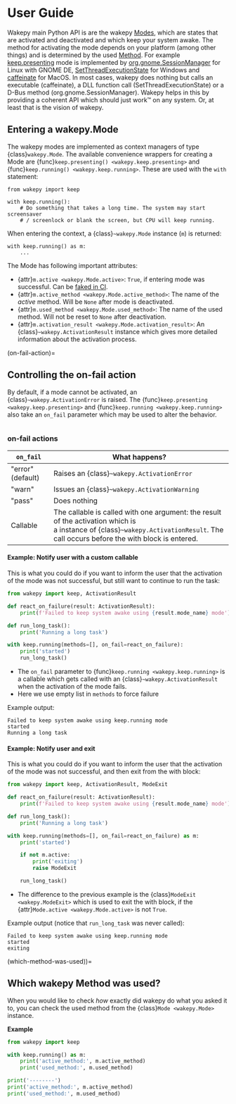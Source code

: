 # User Guide

Wakepy main Python API is are the wakepy [Modes](#wakepy-modes), which are states that are activated and deactivated and which keep your system awake. The method for activating the mode depends on your platform (among other things) and is determined by the used [Method](#wakepy-methods).  For example [keep.presenting](#keep-presenting-mode) mode is implemented by [org.gnome.SessionManager](#keep-presenting-org-gnome-sessionmanager) for Linux with GNOME DE, [SetThreadExecutionState](#keep-presenting-windows-stes) for Windows and [caffeinate](#keep-presenting-macos-caffeinate) for MacOS. In most cases, wakepy does nothing but calls an executable (caffeinate), a DLL function call (SetThreadExecutionState) or a D-Bus method (org.gnome.SessionManager). Wakepy helps in this by providing a coherent API which should just work™ on any system. Or, at least that is the vision of wakepy.


## Entering a wakepy.Mode

The wakepy modes are implemented as context managers of type {class}`wakepy.Mode`. The available convenience wrappers for creating a Mode are {func}`keep.presenting() <wakepy.keep.presenting>` and {func}`keep.running() <wakepy.keep.running>`. These are used with the `with` statement:

```{code-block} python
from wakepy import keep

with keep.running():
    # Do something that takes a long time. The system may start screensaver
    # / screenlock or blank the screen, but CPU will keep running.
```

 When entering the context, a {class}`~wakepy.Mode` instance (`m`) is returned: 

```{code-block} python
with keep.running() as m:
    ...
```

The Mode has following important attributes:

- {attr}`m.active <wakepy.Mode.active>`: `True`, if entering mode was successful. Can be [faked in CI](./tests-and-ci.md#wakepy_fake_success).
- {attr}`m.active_method <wakepy.Mode.active_method>`: The name of the *active* method. Will be `None` after mode is deactivated.
- {attr}`m.used_method <wakepy.Mode.used_method>`: The name of the used method. Will not be reset to `None` after deactivation.
- {attr}`m.activation_result <wakepy.Mode.activation_result>`: An {class}`~wakepy.ActivationResult` instance which gives more detailed information about the activation process.



(on-fail-action)=
## Controlling the on-fail action

By default, if a mode cannot be activated, an {class}`~wakepy.ActivationError` is raised. The {func}`keep.presenting <wakepy.keep.presenting>` and {func}`keep.running <wakepy.keep.running>` also take an `on_fail` parameter which may be used to alter the behavior.

```{versionadded} 0.8.0
```

### on-fail actions

| `on_fail`                | What happens? |
| ------------------------ | ------------ |
| "error"  (default)    | Raises an {class}`~wakepy.ActivationError`        |
| "warn"  | Issues an {class}`~wakepy.ActivationWarning` |
| "pass"  | Does nothing |
| Callable | The callable is called with one argument: the result of the activation which is <br> a instance of {class}`~wakepy.ActivationResult`. The call occurs before the with block is entered. |

#### Example: Notify user with a custom callable

This is what you could do if you want to inform the user that the activation of the mode was not successful, but still want to continue to run the task:

```python
from wakepy import keep, ActivationResult

def react_on_failure(result: ActivationResult):
    print(f'Failed to keep system awake using {result.mode_name} mode')

def run_long_task():
    print('Running a long task')

with keep.running(methods=[], on_fail=react_on_failure):
    print('started')
    run_long_task()
```

- The `on_fail` parameter to {func}`keep.running <wakepy.keep.running>` is a callable which gets called with an {class}`~wakepy.ActivationResult` when the activation of the mode fails.
- Here we use empty list in `methods` to force failure

Example output:

```
Failed to keep system awake using keep.running mode
started
Running a long task
```

#### Example: Notify user and exit

This is what you could do if you want to inform the user that the activation of the mode was not successful, and then exit from the with block:

```python
from wakepy import keep, ActivationResult, ModeExit

def react_on_failure(result: ActivationResult):
    print(f'Failed to keep system awake using {result.mode_name} mode')

def run_long_task():
    print('Running a long task')

with keep.running(methods=[], on_fail=react_on_failure) as m:
    print('started')

    if not m.active:
        print('exiting')
        raise ModeExit

    run_long_task()
```

- The difference to the previous example is the {class}`ModeExit <wakepy.ModeExit>` which is used to exit the with block, if the {attr}`Mode.active <wakepy.Mode.active>` is not `True`.


Example output (notice that `run_long_task` was never called):

```
Failed to keep system awake using keep.running mode
started
exiting
```


(which-method-was-used))=
## Which wakepy Method was used?

When you would like to check *how* exactly did wakepy do what you asked it to,
you can check the used method from the {class}`Mode <wakepy.Mode>` instance.

**Example**

```python
from wakepy import keep

with keep.running() as m:
    print('active_method:', m.active_method)
    print('used_method:', m.used_method)

print('--------')
print('active_method:', m.active_method)
print('used_method:', m.used_method)
```

